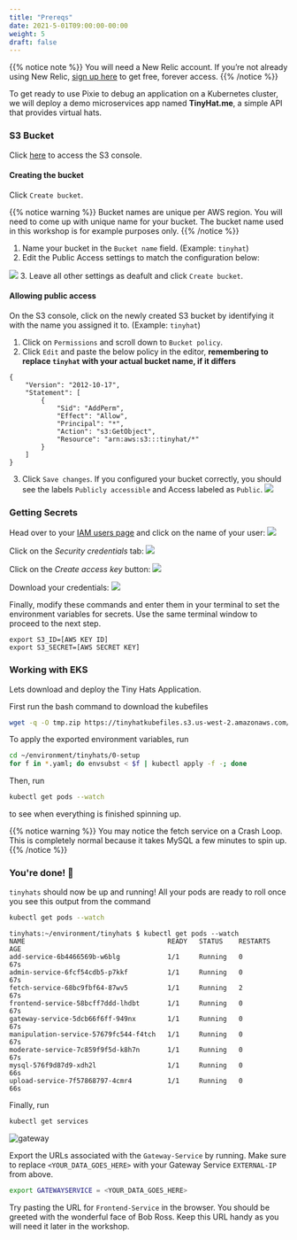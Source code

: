 ```yaml
---
title: "Prereqs"
date: 2021-5-01T09:00:00-00:00
weight: 5
draft: false
---
```


{{% notice note %}}
You will need a New Relic account. If you’re not already using New Relic, [sign up here](https://newrelic.com/signup?utm_source=devrel&utm_medium=event&utm_campaign=global-fy22-q2-k8s-pixie-content-workshop&utm_content=workshop) to get free, forever access. 
{{% /notice %}}

To get ready to use Pixie to debug an application on a Kubernetes cluster, we will deploy a demo microservices app named **TinyHat.me**, a simple API that provides virtual hats.

### S3 Bucket
Click [here](https://console.aws.amazon.com/s3/home) to access the S3 console.

#### Creating the bucket
Click `Create bucket`.

{{% notice warning %}}
Bucket names are unique per AWS region.  You will need to come up with unique name for your bucket.  The bucket name used in this workshop is for example purposes only.
{{% /notice %}}

1. Name your bucket in the `Bucket name` field. (Example: `tinyhat`)
2. Edit the Public Access settings to match the configuration below:

![](/images/u6ZrfvH.png)
3. Leave all other settings as deafult and click `Create bucket`.

#### Allowing public access
On the S3 console, click on the newly created S3 bucket by identifying it with the name you assigned it to. (Example: `tinyhat`)

1. Click on `Permissions` and scroll down to `Bucket policy`.
2. Click `Edit` and paste the below policy in the editor, **remembering to replace `tinyhat` with your actual bucket name, if it differs**
```
{
    "Version": "2012-10-17",
    "Statement": [
        {
            "Sid": "AddPerm",
            "Effect": "Allow",
            "Principal": "*",
            "Action": "s3:GetObject",
            "Resource": "arn:aws:s3:::tinyhat/*"
        }
    ]
}
```
3. Click `Save changes`. If you configured your bucket correctly, you should see the labels `Publicly accessible` and Access labeled as `Public`.
![](/images/cYq2MYc.png)

### Getting Secrets
Head over to your [IAM users page](https://console.aws.amazon.com/iamv2/home?#/users) and click on the name of your user:
![](/images/pixie/0-IAM.png)

Click on the *Security credentials* tab:
![](/images/pixie/0-IAM-2.png)

Click on the *Create access key* button:
![](/images/pixie/0-IAM-3.png)

Download your credentials:
![](/images/pixie/0-IAM-4.png)


Finally, modify these commands and enter them in your terminal to set the environment variables for secrets. Use the same terminal window to proceed to the next step.
``` 
export S3_ID=[AWS KEY ID]
export S3_SECRET=[AWS SECRET KEY]
```

### Working with EKS

Lets download and deploy the Tiny Hats Application. 

First run the bash command to download the kubefiles 
```bash
wget -q -O tmp.zip https://tinyhatkubefiles.s3.us-west-2.amazonaws.com/tinyhats.zip && unzip tmp.zip && rm tmp.zip
```

To apply the exported environment variables, run

```bash 
cd ~/environment/tinyhats/0-setup
for f in *.yaml; do envsubst < $f | kubectl apply -f -; done
```

Then, run
```bash 
kubectl get pods --watch
```  
to see when everything is finished spinning up.

{{% notice warning %}}
You may notice the fetch service on a Crash Loop. This is completely normal because it takes MySQL a few minutes to spin up. 
{{% /notice %}}

### You're done! 🎉
`tinyhats` should now be up and running! All your pods are ready to roll once you see this output from the command 
```bash
kubectl get pods --watch
```

```
tinyhats:~/environment/tinyhats $ kubectl get pods --watch
NAME                                    READY   STATUS    RESTARTS   AGE
add-service-6b4466569b-w6blg            1/1     Running   0          67s
admin-service-6fcf54cdb5-p7kkf          1/1     Running   0          67s
fetch-service-68bc9fbf64-87wv5          1/1     Running   2          67s
frontend-service-58bcff7ddd-lhdbt       1/1     Running   0          67s
gateway-service-5dcb66f6ff-949nx        1/1     Running   0          67s
manipulation-service-57679fc544-f4tch   1/1     Running   0          67s
moderate-service-7c859f9f5d-k8h7n       1/1     Running   0          67s
mysql-576f9d87d9-xdh2l                  1/1     Running   0          66s
upload-service-7f57868797-4cmr4         1/1     Running   0          66s
``` 

Finally, run

```bash
kubectl get services
```

![gateway](/images/pixie/0-kubectl.png)

Export the URLs associated with the `Gateway-Service` by running. Make sure to replace `<YOUR_DATA_GOES_HERE>` with your Gateway Service `EXTERNAL-IP` from above.

```bash
export GATEWAYSERVICE = <YOUR_DATA_GOES_HERE>
```

Try pasting the URL for `Frontend-Service` in the browser. You should be greeted with the wonderful face of Bob Ross. Keep this URL handy as you will need it later in the workshop. 

